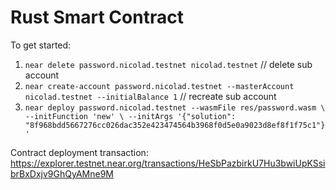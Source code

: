 # Rust Smart Contract

To get started:

1. `near delete password.nicolad.testnet nicolad.testnet` // delete sub account
2. `near create-account password.nicolad.testnet --masterAccount nicolad.testnet --initialBalance 1` // recreate sub account
3. `near deploy password.nicolad.testnet --wasmFile res/password.wasm \ --initFunction 'new' \ --initArgs '{"solution": "8f968bdd5667276cc026dac352e423474564b3968f0d5e0a9023d8ef8f1f75c1"}'`

Contract deployment transaction: https://explorer.testnet.near.org/transactions/HeSbPazbirkU7Hu3bwiUpKSsibrBxDxjv9GhQyAMne9M
